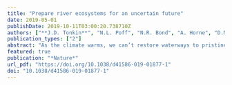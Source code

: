 ```yaml
---
title: "Prepare river ecosystems for an uncertain future"
date: 2019-05-01
publishDate: 2019-10-11T03:00:20.738710Z
authors: ["**J.D. Tonkin**", "N.L. Poff", "N.R. Bond", "A. Horne", "D.M. Merritt", "L.V. Reynolds", "J.D. Olden", "A. Ruhi", "D.A. Lytle"]
publication_types: ["2"]
abstract: "As the climate warms, we can’t restore waterways to pristine condition, but models can predict potential changes, argue Jonathan D. Tonkin, N. LeRoy Poff and colleagues."
featured: true
publication: "*Nature*"
url_pdf: "https://doi.org/10.1038/d41586-019-01877-1"
doi: "10.1038/d41586-019-01877-1"
---
```


